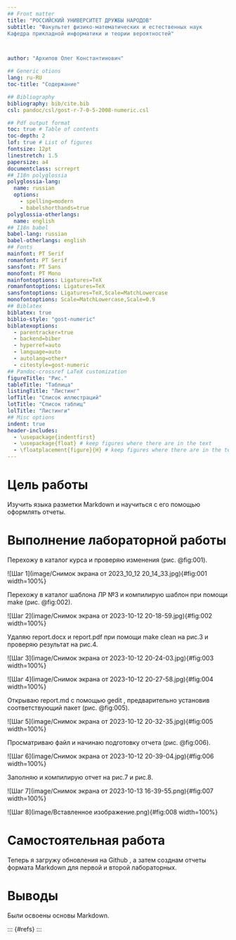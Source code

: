 ```yaml
---
## Front matter
title: "РОССИЙСКИЙ УНИВЕРСИТЕТ ДРУЖБЫ НАРОДОВ"
subtitle: "Факультет физико-математических и естественных наук
Кафедра прикладной информатики и теории вероятностей"



author: "Архипов Олег Константинович"

## Generic otions
lang: ru-RU
toc-title: "Содержание"

## Bibliography
bibliography: bib/cite.bib
csl: pandoc/csl/gost-r-7-0-5-2008-numeric.csl

## Pdf output format
toc: true # Table of contents
toc-depth: 2
lof: true # List of figures
fontsize: 12pt
linestretch: 1.5
papersize: a4
documentclass: scrreprt
## I18n polyglossia
polyglossia-lang:
  name: russian
  options:
	- spelling=modern
	- babelshorthands=true
polyglossia-otherlangs:
  name: english
## I18n babel
babel-lang: russian
babel-otherlangs: english
## Fonts
mainfont: PT Serif
romanfont: PT Serif
sansfont: PT Sans
monofont: PT Mono
mainfontoptions: Ligatures=TeX
romanfontoptions: Ligatures=TeX
sansfontoptions: Ligatures=TeX,Scale=MatchLowercase
monofontoptions: Scale=MatchLowercase,Scale=0.9
## Biblatex
biblatex: true
biblio-style: "gost-numeric"
biblatexoptions:
  - parentracker=true
  - backend=biber
  - hyperref=auto
  - language=auto
  - autolang=other*
  - citestyle=gost-numeric
## Pandoc-crossref LaTeX customization
figureTitle: "Рис."
tableTitle: "Таблица"
listingTitle: "Листинг"
lofTitle: "Список иллюстраций"
lotTitle: "Список таблиц"
lolTitle: "Листинги"
## Misc options
indent: true
header-includes:
  - \usepackage{indentfirst}
  - \usepackage{float} # keep figures where there are in the text
  - \floatplacement{figure}{H} # keep figures where there are in the text
---
```


# Цель работы

Изучить языка разметки Markdown и научиться с его помощью оформлять отчеты.

# Выполнение лабораторной работы

Перехожу в каталог курса и проверяю изменения (рис. @fig:001).

![Шаг 1](image/Снимок экрана от 2023_10_12 20_14_33.jpg){#fig:001 width=100%}

Перехожу в каталог шаблона ЛР №3 и компилирую шаблон при помощи make (рис. @fig:002).

![Шаг 2](image/Снимок экрана от 2023-10-12 20-18-59.jpg){#fig:002 width=100%}

Удаляю report.docx и report.pdf при помощи make clean на рис.3 и проверяю результат на рис.4.

![Шаг 3](image/Снимок экрана от 2023-10-12 20-24-03.jpg){#fig:003 width=100%}

![Шаг 4](image/Снимок экрана от 2023-10-12 20-27-58.jpg){#fig:004 width=100%}

Открываю report.md с помощью gedit , предварительно установив соответствующий пакет (рис. @fig:005).

![Шаг 5](image/Снимок экрана от 2023-10-12 20-32-35.jpg){#fig:005 width=100%}

Просматриваю файл и начинаю подготовку отчета (рис. @fig:006).

![Шаг 6](image/Снимок экрана от 2023-10-12 20-39-04.jpg){#fig:006 width=100%}

Заполняю и компилирую отчет на рис.7 и рис.8.

![Шаг 7](image/Снимок экрана от 2023-10-13 16-39-55.png){#fig:007 width=100%}

![Шаг 8](image/Вставленное изображение.png){#fig:008 width=100%}

# Самостоятельная работа
Теперь я загружу обновления на Github , а затем созднам отчеты формата Markdown для первой и второй лабораторных.

# Выводы
Были освоены основы Markdown.

::: {#refs}
:::
